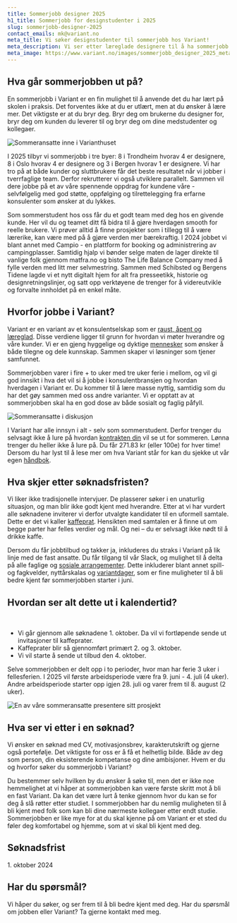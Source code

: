 ```yaml
---
title: Sommerjobb designer 2025
h1_title: Sommerjobb for designstudenter i 2025
slug: sommerjobb-designer-2025
contact_emails: mk@variant.no
meta_title: Vi søker designstudenter til sommerjobb hos Variant!
meta_description: Vi ser etter læreglade designere til å ha sommerjobb hos oss i 2025.
meta_image: https://www.variant.no/images/sommerjobb_designer_2025_meta.png
---
```


## Hva går sommerjobben ut på?

En sommerjobb i Variant er en fin mulighet til å anvende det du har lært på skolen i praksis. Det forventes ikke at du er utlært, men at du ønsker å lære mer. Det viktigste er at du bryr deg. Bryr deg om brukerne du designer for, bryr deg om kunden du leverer til og bryr deg om dine medstudenter og kollegaer.

<div class="right">

![Sommeransatte inne i Varianthuset](/work_images/sommerjobbere_trondheim_2024_blob.png)

</div>

I 2025 tilbyr vi sommerjobb i tre byer: 8 i Trondheim hvorav 4 er designere, 8 i Oslo hvorav 4 er designere og 3 i Bergen hvorav 1 er designere.
Vi har tro på at både kunder og sluttbrukere får det beste resultatet når vi jobber i tverrfaglige team. Derfor rekrutterer vi også utviklere parallelt. Sammen vil dere jobbe på et av våre spennende oppdrag for kundene våre - selvfølgelig med god støtte, oppfølging og tilrettelegging fra erfarne konsulenter som ønsker at du lykkes.

Som sommerstudent hos oss får du et godt team med deg hos en givende kunde. Her vil du og teamet ditt få bidra til å gjøre hverdagen smooth for reelle brukere. Vi prøver alltid å finne prosjekter som i tillegg til å være lærerike, kan være med på å gjøre verden mer bærekraftig. I 2024 jobbet vi blant annet med Campio - en plattform for booking og administrering av campingplasser. Samtidig hjalp vi bønder selge maten de lager direkte til vanlige folk gjennom matfra.no og bisto The Life Balance Company med å fylle verden med litt mer selvmestring. Sammen med Schibsted og Bergens Tidene lagde vi et nytt digitalt hjem for alt fra presseetikk, historie og designretningslinjer, og satt opp verktøyene de trenger for å videreutvikle og forvalte innholdet på en enkel måte.

## Hvorfor jobbe i Variant?

Variant er en variant av et konsulentselskap som er [raust, åpent og læreglad](https://handbook.variant.no/handbook#form%C3%A5l-og-verdier). Disse verdiene ligger til grunn for hvordan vi møter hverandre og våre kunder. Vi er en gjeng hyggelige og dyktige [mennesker](https://www.variant.no/ansatte) som ønsker å både tilegne og dele kunnskap. Sammen skaper vi løsninger som tjener samfunnet.

Sommerjobben varer i fire + to uker med tre uker ferie i mellom, og vil gi god innsikt i hva det vil si å jobbe i konsulentbransjen og hvordan hverdagen i Variant er. Du kommer til å lære masse nyttig, samtidig som du har det gøy sammen med oss andre varianter. Vi er opptatt av at sommerjobben skal ha en god dose av både sosialt og faglig påfyll.

<div class="left">

![Sommeransatte i diskusjon](/work_images/sommerjobbere_i_mote_2022.png)

</div>

I Variant har alle innsyn i alt - selv som sommerstudent. Derfor trenger du selvsagt ikke å lure på hvordan [kontrakten din](https://avtaler.variant.no/avtaler/norge/arbeidsavtaler/ansettelse-sommerjobb.html) vil se ut for sommeren. Lønna trenger du heller ikke å lure på. Du får 271.83 kr (eller 100e) for hver time! Dersom du har lyst til å lese mer om hva Variant står for kan du sjekke ut vår egen [håndbok](https://handbook.variant.no/).

## Hva skjer etter søknadsfristen?

Vi liker ikke tradisjonelle intervjuer. De plasserer søker i en unaturlig situasjon, og man blir ikke godt kjent med hverandre. Etter at vi har vurdert alle søknadene inviterer vi derfor utvalgte kandidater til en uformell samtale. Dette er det vi kaller [kaffeprat](<https://handbook.variant.no/prosesser-ansatt#1.-Kaffeprat-(30-min)>). Hensikten med samtalen er å finne ut om begge parter har felles verdier og mål. Og nei – du er selvsagt ikke nødt til å drikke kaffe.

Dersom du får jobbtilbud og takker ja, inkluderes du straks i Variant på lik linje med de fast ansatte. Du får tilgang til vår Slack, og mulighet til å delta på alle faglige og [sosiale arrangementer](https://handbook.variant.no/#Sosialt). Dette inkluderer blant annet spill- og fagkvelder, nyttårskalas og [variantdager](https://handbook.variant.no/handbook#variantdag), som er fine muligheter til å bli bedre kjent før sommerjobben starter i juni.

## Hvordan ser alt dette ut i kalendertid?

</br>

- Vi går gjennom alle søknadene 1. oktober. Da vil vi fortløpende sende ut invitasjoner til kaffeprater.
- Kaffeprater blir så gjennomført primært 2. og 3. oktober.
- Vi vil starte å sende ut tilbud den 4. oktober.

Selve sommerjobben er delt opp i to perioder, hvor man har ferie 3 uker i fellesferien.
I 2025 vil første arbeidsperiode være fra 9. juni - 4. juli (4 uker). Andre arbeidsperiode starter opp igjen 28. juli og varer frem til 8. august (2 uker).

<div class="right">

![En av våre sommeransatte presentere sitt prosjekt](/work_images/sommerjobbere_diskusjon1_2022.png)

</div>

## Hva ser vi etter i en søknad?

Vi ønsker en søknad med CV, motivasjonsbrev, karakterutskrift og gjerne også portefølje. Det viktigste for oss er å få et helhetlig bilde. Både av deg som person, din eksisterende kompetanse og dine ambisjoner. Hvem er du og hvorfor søker du sommerjobb i Variant?

Du bestemmer selv hvilken by du ønsker å søke til, men det er ikke noe hemmelighet at vi håper at sommerjobben kan være første skritt mot å bli en fast Variant. Da kan det være lurt å tenke gjennom hvor du kan se for deg å slå røtter etter studiet. I sommerjobben har du nemlig muligheten til å bli kjent med folk som kan bli dine nærmeste kollegaer etter endt studie. Sommerjobben er like mye for at du skal kjenne på om Variant er et sted du føler deg komfortabel og hjemme, som at vi skal bli kjent med deg.

## Søknadsfrist

<p>
1. oktober 2024
</p>

## Har du spørsmål?

Vi håper du søker, og ser frem til å bli bedre kjent med deg. Har du spørsmål om jobben eller Variant? Ta gjerne kontakt med meg.
